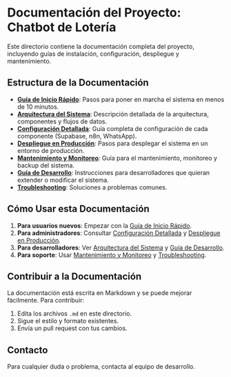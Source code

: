 # Documentación del Proyecto: Chatbot de Lotería

Este directorio contiene la documentación completa del proyecto, incluyendo guías de instalación, configuración, despliegue y mantenimiento.

## Estructura de la Documentación

- **[Guía de Inicio Rápido](./01_quick_start.md)**: Pasos para poner en marcha el sistema en menos de 10 minutos.
- **[Arquitectura del Sistema](./02_architecture.md)**: Descripción detallada de la arquitectura, componentes y flujos de datos.
- **[Configuración Detallada](./03_configuration.md)**: Guía completa de configuración de cada componente (Supabase, n8n, WhatsApp).
- **[Despliegue en Producción](./04_deployment.md)**: Pasos para desplegar el sistema en un entorno de producción.
- **[Mantenimiento y Monitoreo](./05_maintenance.md)**: Guía para el mantenimiento, monitoreo y backup del sistema.
- **[Guía de Desarrollo](./06_development.md)**: Instrucciones para desarrolladores que quieran extender o modificar el sistema.
- **[Troubleshooting](./07_troubleshooting.md)**: Soluciones a problemas comunes.

## Cómo Usar esta Documentación

1. **Para usuarios nuevos**: Empezar con la [Guía de Inicio Rápido](./01_quick_start.md).
2. **Para administradores**: Consultar [Configuración Detallada](./03_configuration.md) y [Despliegue en Producción](./04_deployment.md).
3. **Para desarrolladores**: Ver [Arquitectura del Sistema](./02_architecture.md) y [Guía de Desarrollo](./06_development.md).
4. **Para soporte**: Usar [Mantenimiento y Monitoreo](./05_maintenance.md) y [Troubleshooting](./07_troubleshooting.md).

## Contribuir a la Documentación

La documentación está escrita en Markdown y se puede mejorar fácilmente. Para contribuir:

1. Edita los archivos `.md` en este directorio.
2. Sigue el estilo y formato existentes.
3. Envía un pull request con tus cambios.

## Contacto

Para cualquier duda o problema, contacta al equipo de desarrollo.

